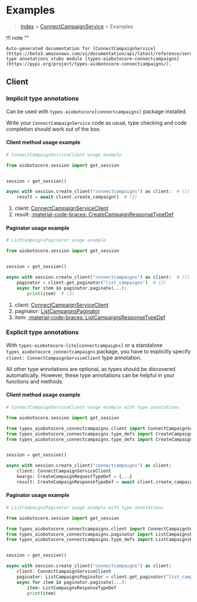 # Examples

> [Index](../README.md) > [ConnectCampaignService](./README.md) > Examples

!!! note ""

    Auto-generated documentation for [ConnectCampaignService](https://boto3.amazonaws.com/v1/documentation/api/latest/reference/services/connectcampaigns.html#connectcampaignservice)
    type annotations stubs module [types-aiobotocore-connectcampaigns](https://pypi.org/project/types-aiobotocore-connectcampaigns/).

## Client

### Implicit type annotations

Can be used with `types-aiobotocore[connectcampaigns]` package installed.

Write your `ConnectCampaignService` code as usual,
type checking and code completion should work out of the box.



#### Client method usage example

```python
# ConnectCampaignServiceClient usage example

from aiobotocore.session import get_session


session = get_session()

async with session.create_client("connectcampaigns") as client:  # (1)
    result = await client.create_campaign()  # (2)
```

1. client: [ConnectCampaignServiceClient](./client.md)
2. result: [:material-code-braces: CreateCampaignResponseTypeDef](./type_defs.md#createcampaignresponsetypedef)



#### Paginator usage example

```python
# ListCampaignsPaginator usage example

from aiobotocore.session import get_session


session = get_session()

async with session.create_client("connectcampaigns") as client:  # (1)
    paginator = client.get_paginator("list_campaigns")  # (2)
    async for item in paginator.paginate(...):
        print(item)  # (3)
```

1. client: [ConnectCampaignServiceClient](./client.md)
2. paginator: [ListCampaignsPaginator](./paginators.md#listcampaignspaginator)
3. item: [:material-code-braces: ListCampaignsResponseTypeDef](./type_defs.md#listcampaignsresponsetypedef)




### Explicit type annotations

With `types-aiobotocore-lite[connectcampaigns]`
or a standalone `types_aiobotocore_connectcampaigns` package, you have to explicitly specify
`client: ConnectCampaignServiceClient` type annotation.

All other type annotations are optional, as types should be discovered automatically.
However, these type annotations can be helpful in your functions and methods.


#### Client method usage example

```python
# ConnectCampaignServiceClient usage example with type annotations

from aiobotocore.session import get_session

from types_aiobotocore_connectcampaigns.client import ConnectCampaignServiceClient
from types_aiobotocore_connectcampaigns.type_defs import CreateCampaignResponseTypeDef
from types_aiobotocore_connectcampaigns.type_defs import CreateCampaignRequestTypeDef


session = get_session()

async with session.create_client("connectcampaigns") as client:
    client: ConnectCampaignServiceClient
    kwargs: CreateCampaignRequestTypeDef = {...}
    result: CreateCampaignResponseTypeDef = await client.create_campaign(**kwargs)
```



#### Paginator usage example

```python
# ListCampaignsPaginator usage example with type annotations

from aiobotocore.session import get_session

from types_aiobotocore_connectcampaigns.client import ConnectCampaignServiceClient
from types_aiobotocore_connectcampaigns.paginator import ListCampaignsPaginator
from types_aiobotocore_connectcampaigns.type_defs import ListCampaignsResponseTypeDef


session = get_session()

async with session.create_client("connectcampaigns") as client:
    client: ConnectCampaignServiceClient
    paginator: ListCampaignsPaginator = client.get_paginator("list_campaigns")
    async for item in paginator.paginate(...):
        item: ListCampaignsResponseTypeDef
        print(item)
```


